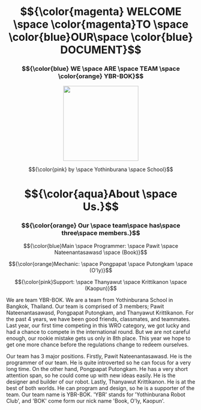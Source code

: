 # $${\color{magenta} WELCOME \space \color{magenta}TO \space \color{blue}OUR\space \color{blue} DOCUMENT}$$
  
### $${\color{blue} WE \space ARE \space TEAM \space \color{orange} YBR-BOK}$$

<p align="center">
  <img src="https://ybrobot.club/image/YB%20Robot%20logo.png" width="200"/>
</p>

$${\color{pink} by \space Yothinburana \space School}$$

# $${\color{aqua}About \space Us.}$$

### $${\color{orange} Our \space team\space has\space three\space members.}$$

$${\color{blue}Main \space Programmer: \space Pawit \space Nateenantasawasd \space (Book)}$$

$${\color{orange}Mechanic: \space Pongpapat \space Putongkam \space (O'ly)}$$

$${\color{pink}Support: \space Thanyawut \space Krittikanon \space (Kaopun)}$$


  We are team YBR-BOK. We are a team from Yothinburana School in Bangkok, Thailand. Our team is comprised of 3 members; Pawit Nateenantasawasd, Pongpapat Putongkam, and Thanyawut Krittikanon.
For the past 4 years, we have been good friends, classmates, and teammates. Last year, our first time competing in this WRO category, we got lucky and had a chance to compete in the international round. But we are not careful enough, our rookie mistake gets us only in 8th place. This year we hope to get one more chance before the regulations change to redeem ourselves.

  Our team has 3 major positions. Firstly, Pawit Nateenantasawasd. He  is the programmer of our team. He is quite introverted so he can focus for a very long time. On the other hand, Pongpapat Putongkam. He has a very short attention span, so he could come up with new ideas easily. He is the designer and builder of our robot. Lastly, Thanyawut Krittikanon. He is at the best of both worlds. He can program and design, so he is a supporter of the team. Our team name is YBR-BOK. 'YBR' stands for 'Yothinburana Robot Club', and 'BOK' come form our nick name 'Book, O'ly, Kaopun'.


